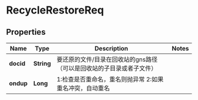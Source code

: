 # RecycleRestoreReq

## Properties
Name | Type | Description | Notes
------------ | ------------- | ------------- | -------------
**docid** | **String** | 要还原的文件/目录在回收站的gns路径（可以是回收站的子目录或者子文件） | 
**ondup** | **Long** | 1:检查是否重命名，重名则抛异常  2:如果重名冲突，自动重名   | 
